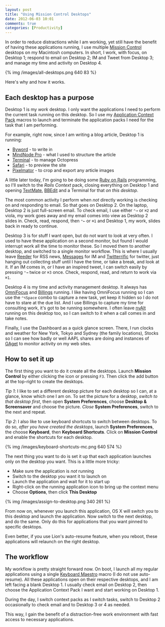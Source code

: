 ```yaml
---
layout: post
title: "Using Mission Control Desktops"
date: 2012-06-03 10:01
comments: true
categories: [Productivity]
---
```


In order to reduce distractions while I am working, yet still have the benefit of having these applications running, I use multiple [Mission Control](http://www.apple.com/macosx/whats-new/mission-control.html) desktops on my Macintosh computers. In short, I work, with focus, on Desktop 1; respond to email on Desktop 2; IM and Tweet from Desktop 3; and manage my time and activity on Desktop 4.

{% img /images/all-desktops.png 640 83 %}

Here's why and how it works.

## Each desktop has a purpose

Desktop 1 is my *work* desktop. I only want the applications I need to perform the current task running on this desktop. So I use my [Application Context Pack](http://www.hiltmon.com/blog/2012/04/26/application-context-packs/) macros to launch and terminate the application packs I need for the task that I am performing.

For example, right now, since I am writing a blog article, Desktop 1 is running:

* [Byword](http://bywordapp.com/) - to write in
* [MindNode Pro](http://mindnode.com/) - what I used to structure the article
* [Terminal](http://www.apple.com/macosx/apps/all.html#terminal) - to manage Octopress
* [Safari](http://www.apple.com/safari/) - to preview the site
* [Pixelmator](http://www.pixelmator.com/) - to crop and export any article images

A little later today, I'm going to be doing some [Ruby on Rails](http://rubyonrails.org/) programming, so I'll switch to the *Rails Context* pack, closing everything on Desktop 1 and opening [TextMate](http://macromates.com/), [BBEdit](http://www.barebones.com/products/bbedit/index.html) and a Terminal for that *on this desktop*.

The most common activity I perform when *not* directly working is checking on and responding to email. So that goes on Desktop 2. On the laptop, Desktop 2 is just full-screen email. To check email, I use either `⌃→` or `⌘2` and viola, my work goes away and my email comes into view as Desktop 2 slides in. Check, read, respond, then `⌃←` or `⌘1` and Desktop 1, my work, slides back in ready to continue.

Desktop 3 is for stuff I want open, but do not want to look at very often. I used to have these application on a second monitor, but found I would interrupt work all the time to monitor these. So I moved them to another desktop, and switched to a single monitor workflow. This is where I usually leave [Reeder](http://reederapp.com/) for RSS news, [Messages](http://www.apple.com/macosx/mountain-lion/messages-beta/) for IM and [Twitterrific](http://iconfactory.com/software/twitterrific) for twitter, just hanging out collecting stuff until I have the time, or take a break, and look at it. If an IM comes in, or I have an inspired tweet, I can switch easily by pressing `⌃→` twice or `⌘3` once. Check, respond, read, and return to work via `⌘1`.

Desktop 4 is my time and activity management desktop. It always has [OmniFocus](http://www.omnigroup.com/products/omnifocus/) and [Billings](http://www.marketcircle.com/billings/) running. I like having OmniFocus running so I can use the `⌃⌥Space` combo to capture a new task, yet keep it hidden so I do not have to stare at the due list. And I use Billings to capture my time for consulting work, it's got to be running somewhere. I often leave [nvAlt](http://brettterpstra.com/project/nvalt/) running on this desktop too, so I can switch to it when a call comes in and take notes.

Finally, I use the Dashboard as a quick glance screen. There, I run clocks and weather for New York, Tokyo and Sydney (the family locations), Stocks so I can see how badly or well AAPL shares are doing and instances of [GAget](http://www.zoltanhosszu.com/gaget/) to monitor activity on my web sites.

## How to set it up

The first thing you want to do it create all the desktops. Launch **Mission Control** by either clicking the icon or pressing `F3`. Then click the add button at the top-right to create the desktops.

*Tip 1*: I like to set a different desktop picture for each desktop so I can, at a glance, know which one I am on. To set the picture for a desktop, *switch to that desktop first*, then open **System Preferences**, choose **Desktop & Screensaver** and choose the picture. *Close* **System Preferences**, switch to the next and repeat.

*Tip 2*: I also like to use keyboard shortcuts to switch between desktops. To do so, *after you have created the desktops*, launch **System Preferences**, the choose **Keyboard**, then **Keyboard Shortcuts**. Click on **Mission Control** and enable the shortcuts for each desktop.

{% img /images/keyboard-shortcuts-mc.png 640 574 %}

The next thing you want to do is set it up that each application launches only on the desktop you want. This is a little more tricky:

* Make sure the application is *not* running
* Switch to the desktop you want it to launch on
* Launch the application and wait for it to start up
* Right-click on the running application icon to bring up the context menu
* Choose **Options**, then click **This Desktop**

{% img /images/assign-to-desktop.png 340 261 %}

From now on, whenever you launch this application, OS X will switch you to this desktop and launch the application. Now switch to the next desktop, and do the same. Only do this for applications that you want pinned to specific desktops.

Even better, if you use Lion's auto-resume feature, when you reboot, these applications will relaunch on the right desktop.

## The workflow

My workflow is pretty straight forward now. On boot, I launch all my regular applications using a single [Keyboard Maestro](http://www.keyboardmaestro.com/main/) macro (I do not use auto-resume). All these applications open on their respective desktops, and I am left facing a blank Desktop 1.  I usually check email on Desktop 2, then choose the Application Context Pack I want and start working on Desktop 1.

During the day, I switch context packs as I switch tasks, switch to Desktop 2 occasionally to check email and to Desktop 3 or 4 as needed.

This way, I gain the benefit of a distraction-free work environment with fast access to necessary applications.
